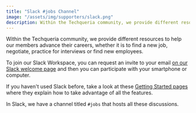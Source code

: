 ```yaml
---
title: "Slack #jobs Channel"
image: "/assets/img/supporters/slack.png"
description: Within the Techqueria community, we provide different resources to help our members advance their careers, whether it is to find a new job, negotiate, practice for interviews or find new employees.
---
```


Within the Techqueria community, we provide different resources to help our members advance their careers, whether it is to find a new job, negotiate, practice for interviews or find new employees.

To join our Slack Workspace, you can request an invite to your email [on our Slack welcome page](/communities/slack/) and then you can participate with your smartphone or computer.

If you haven't used Slack before, take a look at these [Getting Started pages](https://get.slack.help/hc/en-us/articles/218080037-Getting-started-for-new-users) where they explain how to take advantage of all the features.

In Slack, we have a channel titled `#jobs` that hosts all these discussions.
